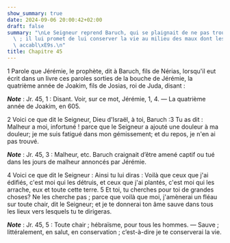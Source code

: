 ```yaml
---
show_summary: true
date: 2024-09-06 20:00:42+02:00
draft: false
summary: "\nLe Seigneur reprend Baruch, qui se plaignait de ne pas trouver de repos\
  \ ; il lui promet de lui conserver la vie au milieu des maux dont les autres sont\
  \ accabl\xE9s.\n"
title: Chapitre 45
---
```





1 Parole que Jérémie, le prophète, dit à Baruch, fils de Nérias, lorsqu'il eut écrit dans un livre ces paroles sorties de la bouche de Jérémie, la quatrième année de Joakim, fils de Josias, roi de Juda, disant :

***Note*** :  Jr. 45, 1 : Disant. Voir, sur ce mot, Jérémie, 1, 4. ― La quatrième année de Joakim, en 605.

2 Voici ce que dit le Seigneur, Dieu d'Israël, à toi, Baruch :3 Tu as dit : Malheur a moi, infortuné ! parce que le Seigneur a ajouté une douleur à ma douleur; je me suis fatigué dans mon gémissement; et du repos, je n'en ai pas trouvé.

***Note*** :  Jr. 45, 3 : Malheur, etc. Baruch craignait d’être amené captif ou tué dans les jours de malheur annoncés par Jérémie.

4 Voici ce que dit le Seigneur : Ainsi tu lui diras : Voilà que ceux que j'ai édifiés, c'est moi qui les détruis, et ceux que j'ai plantés, c'est moi qui les arrache, eux et toute cette terre. 5 Et toi, tu cherches pour toi de grandes choses? Ne les cherche pas ; parce que voilà que moi, j'amènerai un fléau sur toute chair, dit le Seigneur; et je te donnerai ton âme sauve dans tous les lieux vers lesquels tu te dirigeras.

***Note*** :  Jr. 45, 5 : Toute chair ; hébraïsme, pour tous les hommes. ― Sauve ; littéralement, en salut, en conservation ; c’est-à-dire je te conserverai la vie.

